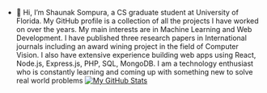 - 👋 Hi, I’m Shaunak Sompura, a CS graduate student at University of Florida. My GitHub profile is a collection of all the projects I have worked on over the years. My main interests are in Machine Learning and Web Development. I have published three research papers in International journals including an award wining project in the field of Computer Vision. I also have extensive experience building web apps using React, Node.js, Express.js, PHP, SQL, MongoDB. I am a technology enthusiast who is constantly learning and coming up with something new to solve real world problems
[![My GitHub Stats](https://github-readme-stats.vercel.app/api/?username=shaunak97&count_private=true&theme=tokyonight&showicons=true)]()


